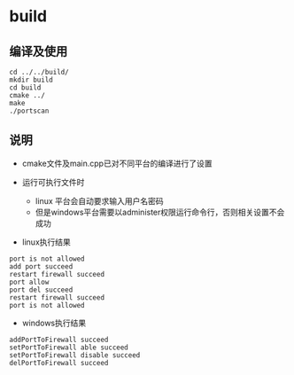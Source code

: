 # build

## 编译及使用

```
cd ../../build/
mkdir build
cd build
cmake ../
make
./portscan
```

## 说明
- cmake文件及main.cpp已对不同平台的编译进行了设置
- 运行可执行文件时
  - linux 平台会自动要求输入用户名密码
  - 但是windows平台需要以administer权限运行命令行，否则相关设置不会成功


- linux执行结果
```
port is not allowed
add port succeed
restart firewall succeed
port allow
port del succeed
restart firewall succeed
port is not allowed

```

- windows执行结果
```
addPortToFirewall succeed                                                                        setPortToFirewall able succeed                                                                        setPortToFirewall disable succeed                                                                        delPortToFirewall succeed 
```
